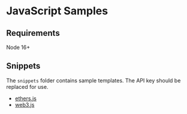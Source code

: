 # JavaScript Samples

## Requirements

Node 16+

## Snippets

The `snippets` folder contains sample templates. The API key should be replaced for use.

- [ethers.js](ethersjs)
- [web3.js](web3js)

